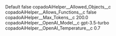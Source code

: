 <?xml version="1.0" encoding="UTF-8"?>
<CustomMetadata xmlns="http://soap.sforce.com/2006/04/metadata" xmlns:xsi="http://www.w3.org/2001/XMLSchema-instance" xmlns:xsd="http://www.w3.org/2001/XMLSchema">
    <label>Default</label>
    <protected>false</protected>
    <values>
        <field>copadoAiHelper__Allowed_Objects__c</field>
        <value xsi:nil="true"/>
    </values>
    <values>
        <field>copadoAiHelper__Allows_Functions__c</field>
        <value xsi:type="xsd:boolean">false</value>
    </values>
    <values>
        <field>copadoAiHelper__Max_Tokens__c</field>
        <value xsi:type="xsd:double">200.0</value>
    </values>
    <values>
        <field>copadoAiHelper__OpenAI_Model__c</field>
        <value xsi:type="xsd:string">gpt-3.5-turbo</value>
    </values>
    <values>
        <field>copadoAiHelper__OpenAI_Temperature__c</field>
        <value xsi:type="xsd:double">0.7</value>
    </values>
</CustomMetadata>
